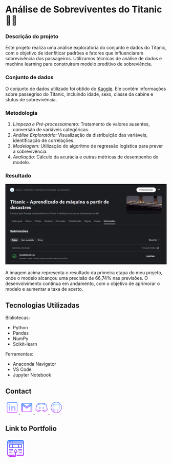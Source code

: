 # Análise de Sobreviventes do Titanic 🛟🚢

### Descrição do projeto 
Este projeto realiza uma análise exploratória do conjunto e dados do Titanic, com o objetivo de idenfiticar padrões e fatores que influenciaram sobrevivência dos passageiros. Utilizamos técnicas de análise de dados e machine learning para construirum modelo preditivo de sobreviência.

### Conjunto de dados
O conjunto de dados utilizado foi obtido do [Kaggle](https://www.kaggle.com/competitions/titanic). Ele contém informações sobre passegriso do Titanic, incluindo idade, sexo, classe da cabine e stutus de sobrevivência.

### Metodologia
1.  *Limpeza e Pré-processamento:* Tratamento de valores ausentes, conversão de variáveis categóricas.
2.  *Análise Exploratória:* Visualização da distribuição das variáveis, identificação de correlações.
3.  *Modelagem:* Utilização do algoritmo de regressão logística para prever a sobrevivência.
4.  *Avaliação:* Cálculo da acurácia e outras métricas de desempenho do modelo.


### Resultado

![titanic](Imagens/resultado01.png)

A imagem acima representa o resultado da primeira etapa do meu projeto, onde o modelo alcançou uma precisão de 66,74% nas previsões. O desenvolvimento continua em andamento, com o objetivo de aprimorar o modelo e aumentar a taxa de acerto.

## Tecnologias Utilizadas

Bibliotecas:

* Python
* Pandas
* NumPy
* Scikit-learn

Ferramentas:

* Anaconda Navigator
* VS Code
* Jupyter Notebook


## Contact

 
 <a href="https://www.linkedin.com/in/beatrizssaurora/">
  <img width="42px" alt="LinkedIn" title="LinkedIn" src="Imagens/icons8-linkedin-64.png">
</a>
<a href="mailto:beatrizssaurora@gmail.com" title="beatrizssaurora@gmail.com">
  <img width="42px" src="Imagens/icons8-gmail-64.png" alt="Ícone do Gmail">
</a>
<a href="beatriz02627" alt="Usuário do Discord" title="beatriz02627">
  <img width="42px" src="Imagens/icons8-logo-discord-64.png" alt="Ícone do Discord">
</a>
<a href="https://github.com/beatrizssaurora" alt="Github" title="Github">
  <img width="42px" src="Imagens/icons8-github-64.png" alt="Github">
</a>

## Link to Portfolio

<a href="https://my-website-beatriz-santos.netlify.app/" alt="site" title="Portfólio">
  <img width="64px" src="Imagens/icons8-abrir-no-navegador-64.png" alt="Portfólio">
</a>